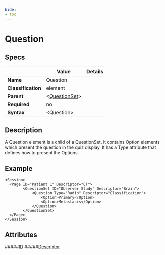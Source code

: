 ```yaml
---
hide:
- toc
---
```

# Question

## Specs

| |Value|Details|
|---|---|---|
| **Name** | Question |  |
| **Classification** | element ||
| **Parent** | <[QuestionSet](../index.md)\> ||
| **Required** | no ||
| **Syntax** | <Question\>||


## Description

A Question element is a child of a QuestionSet. It contains Option elements which present the question in the quiz display.
It has a Type attribute that defines how to present the Options.



## Example

```
<Session>
  <Page ID="Patient 1" Descriptor="CT">
		<QuestionSet ID="Observer Study" Descriptor="Brain">
			<Question Type="Radio" Descriptor="Classification">
				<Option>Primary</Option> 
				<Option>Metastasis</Option>
			</Question>
		</QuestionSet>
  </Page>
</Session>
```

## Attributes
#####[ID](id.md)
#####[Descriptor](descriptor.md)

